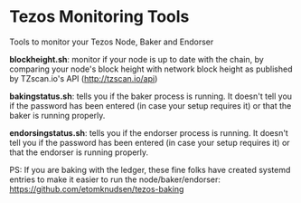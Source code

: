 # Tezos Monitoring Tools
Tools to monitor your Tezos Node, Baker and Endorser

**blockheight.sh**: monitor if your node is up to date with the chain, by comparing your node's block height with network block height as published by TZscan.io's API (http://tzscan.io/api)

**bakingstatus.sh**: tells you if the baker process is running. It doesn't tell you if the password has been entered (in case your setup requires it) or that the baker is running properly.

**endorsingstatus.sh**: tells you if the endorser process is running. It doesn't tell you if the password has been entered (in case your setup requires it) or that the endorser is running properly.

PS: If you are baking with the ledger, these fine folks have created systemd entries to make it easier to run the node/baker/endorser:
https://github.com/etomknudsen/tezos-baking
